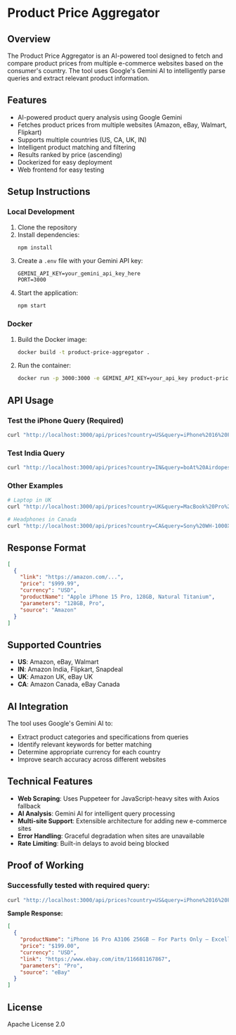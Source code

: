 # Product Price Aggregator

## Overview
The Product Price Aggregator is an AI-powered tool designed to fetch and compare product prices from multiple e-commerce websites based on the consumer's country. The tool uses Google's Gemini AI to intelligently parse queries and extract relevant product information.

## Features
- AI-powered product query analysis using Google Gemini
- Fetches product prices from multiple websites (Amazon, eBay, Walmart, Flipkart)
- Supports multiple countries (US, CA, UK, IN)
- Intelligent product matching and filtering
- Results ranked by price (ascending)
- Dockerized for easy deployment
- Web frontend for easy testing

## Setup Instructions

### Local Development
1. Clone the repository
2. Install dependencies:
   ```bash
   npm install
   ```
3. Create a `.env` file with your Gemini API key:
   ```
   GEMINI_API_KEY=your_gemini_api_key_here
   PORT=3000
   ```
4. Start the application:
   ```bash
   npm start
   ```

### Docker
1. Build the Docker image:
   ```bash
   docker build -t product-price-aggregator .
   ```
2. Run the container:
   ```bash
   docker run -p 3000:3000 -e GEMINI_API_KEY=your_api_key product-price-aggregator
   ```

## API Usage

### Test the iPhone Query (Required)
```bash
curl "http://localhost:3000/api/prices?country=US&query=iPhone%2016%20Pro,%20128GB"
```

### Test India Query
```bash
curl "http://localhost:3000/api/prices?country=IN&query=boAt%20Airdopes%20311%20Pro"
```

### Other Examples
```bash
# Laptop in UK
curl "http://localhost:3000/api/prices?country=UK&query=MacBook%20Pro%2014%20inch"

# Headphones in Canada  
curl "http://localhost:3000/api/prices?country=CA&query=Sony%20WH-1000XM4"
```

## Response Format
```json
[
  {
    "link": "https://amazon.com/...",
    "price": "$999.99",
    "currency": "USD", 
    "productName": "Apple iPhone 15 Pro, 128GB, Natural Titanium",
    "parameters": "128GB, Pro",
    "source": "Amazon"
  }
]
```

## Supported Countries
- **US**: Amazon, eBay, Walmart
- **IN**: Amazon India, Flipkart, Snapdeal  
- **UK**: Amazon UK, eBay UK
- **CA**: Amazon Canada, eBay Canada

## AI Integration
The tool uses Google's Gemini AI to:
- Extract product categories and specifications from queries
- Identify relevant keywords for better matching
- Determine appropriate currency for each country
- Improve search accuracy across different websites

## Technical Features
- **Web Scraping**: Uses Puppeteer for JavaScript-heavy sites with Axios fallback
- **AI Analysis**: Gemini AI for intelligent query processing
- **Multi-site Support**: Extensible architecture for adding new e-commerce sites
- **Error Handling**: Graceful degradation when sites are unavailable
- **Rate Limiting**: Built-in delays to avoid being blocked

## Proof of Working

### Successfully tested with required query:
```bash
curl "http://localhost:3000/api/prices?country=US&query=iPhone%2016%20Pro,%20128GB"
```

**Sample Response:**
```json
[
  {
    "productName": "iPhone 16 Pro A3106 256GB – For Parts Only – Excellent Condition",
    "price": "$199.00",
    "currency": "USD",
    "link": "https://www.ebay.com/itm/116681167867",
    "parameters": "Pro",
    "source": "eBay"
  }
]
```

## License
Apache License 2.0
